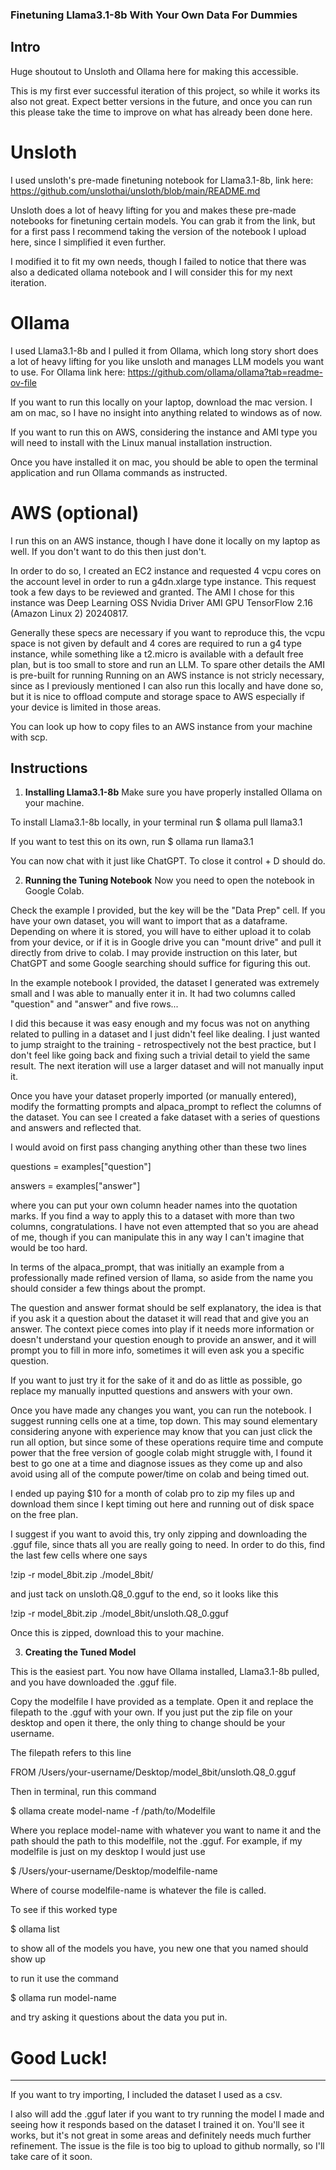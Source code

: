 ### Finetuning Llama3.1-8b With Your Own Data For Dummies 

## Intro

Huge shoutout to Unsloth and Ollama here for making this accessible.

This is my first ever successful iteration of this project, so while it works its also not great. Expect better versions in the future, and once you can run this please take the time to improve on what has already been done here.

# Unsloth

I used unsloth's pre-made finetuning notebook for Llama3.1-8b, link here:
https://github.com/unslothai/unsloth/blob/main/README.md

Unsloth does a lot of heavy lifting for you and makes these pre-made notebooks for finetuning certain models. You can grab it from the link, but for a first pass I recommend taking the version of the notebook I upload here, since I simplified it even further.

I modified it to fit my own needs, though I failed to notice that there was also a dedicated ollama notebook and I will consider this for my next iteration.

# Ollama 
I used Llama3.1-8b and I pulled it from Ollama, which long story short does a lot of heavy lifting for you like unsloth and manages LLM models you want to use.
For Ollama link here: 
https://github.com/ollama/ollama?tab=readme-ov-file

If you want to run this locally on your laptop, download the mac version. I am on mac, so I have no insight into anything related to windows as of now.

If you want to run this on AWS, considering the instance and AMI type you will need to install with the Linux manual installation instruction.

Once you have installed it on mac, you should be able to open the terminal application and run Ollama commands as instructed. 

# AWS (optional)
I run this on an AWS instance, though I have done it locally on my laptop as well. If you don't want to do this then just don't.

In order to do so, I created an EC2 instance and requested 4 vcpu cores on the account level in order to run a g4dn.xlarge type instance. This request took a few days to be reviewed and granted. 
The AMI I chose for this instance was Deep Learning OSS Nvidia Driver AMI GPU TensorFlow 2.16 (Amazon Linux 2) 20240817. 

Generally these specs are necessary if you want to reproduce this, the vcpu space is not given by default and 4 cores are required to run a g4 type instance, while something like a t2.micro is available with a default free plan, but is too small to store and run an LLM. To spare other details the AMI is pre-built for running Running on an AWS instance is not stricly necessary, since as I previously mentioned I can also run this locally and have done so, but it is nice to offload compute and storage space to AWS especially if your device is limited in those areas.

You can look up how to copy files to an AWS instance from your machine with scp.

## Instructions

1. **Installing Llama3.1-8b**
Make sure you have properly installed Ollama on your machine. 

To install Llama3.1-8b locally, in your terminal run $ ollama pull llama3.1 

If you want to test this on its own, run $ ollama run llama3.1

You can now chat with it just like ChatGPT. To close it control + D should do.

2. **Running the Tuning Notebook**
Now you need to open the notebook in Google Colab. 

Check the example I provided, but the key will be the "Data Prep" cell. If you have your own dataset, you will want to import that as a dataframe. Depending on where it is stored, you will have to either upload it to colab from your device, or if it is in Google drive you can "mount drive" and pull it directly from drive to colab. I may provide instruction on this later, but ChatGPT and some Google searching should suffice for figuring this out. 

In the example notebook I provided, the dataset I generated was extremely small and I was able to manually enter it in. It had two columns called "question" and "answer" and five rows...

I did this because it was easy enough and my focus was not on anything related to pulling in a dataset and I just didn't feel like dealing. I just wanted to jump straight to the training -  retrospectively not the best practice, but I don't feel like going back and fixing such a trivial detail to yield the same result. The next iteration will use a larger dataset and will not manually input it.

Once you have your dataset properly imported (or manually entered), modify the formatting prompts and alpaca_prompt to reflect the columns of the dataset. You can see I created a fake dataset with a series of questions and answers and reflected that. 

I would avoid on first pass changing anything other than these two lines

questions = examples["question"]

answers   = examples["answer"]

where you can put your own column header names into the quotation marks. If you find a way to apply this to a dataset with more than two columns, congratulations. I have not even attempted that so you are ahead of me, though if you can manipulate this in any way I can't imagine that would be too hard. 

In terms of the alpaca_prompt, that was initially an example from a professionally made refined version of llama, so aside from the name you should consider a few things about the prompt.

The question and answer format should be self explanatory, the idea is that if you ask it a question about the dataset it will read that and give you an answer. The context piece comes into play if it needs more information or doesn't understand your question enough to provide an answer, and it will prompt you to fill in more info, sometimes it will even ask you a specific question. 

If you want to just try it for the sake of it and do as little as possible, go replace my manually inputted questions and answers with your own.

Once you have made any changes you want, you can run the notebook. I suggest running cells one at a time, top down. This may sound elementary considering anyone with experience may know that you can just click the run all option, but since some of these operations require time and compute power that the free version of google colab might struggle with, I found it best to go one at a time and diagnose issues as they come up and also avoid using all of the compute power/time on colab and being timed out.

I ended up paying $10 for a month of colab pro to zip my files up and download them since I kept timing out here and running out of disk space on the free plan.

I suggest if you want to avoid this, try only zipping and downloading the .gguf file, since thats all you are really going to need. In order to do this, find the last few cells where one says 

!zip -r model_8bit.zip ./model_8bit/

and just tack on unsloth.Q8_0.gguf to the end, so it looks like this

!zip -r model_8bit.zip ./model_8bit/unsloth.Q8_0.gguf

Once this is zipped, download this to your machine. 

3. **Creating the Tuned Model**

This is the easiest part. You now have Ollama installed, Llama3.1-8b pulled, and you have downloaded the .gguf file.

Copy the modelfile I have provided as a template. Open it and replace the filepath to the .gguf with your own. If you just put the zip file on your desktop and open it there, the only thing to change should be your username.

The filepath refers to this line

FROM /Users/your-username/Desktop/model_8bit/unsloth.Q8_0.gguf

Then in terminal, run this command

$ ollama create model-name -f /path/to/Modelfile

Where you replace model-name with whatever you want to name it and the path should the path to this modelfile, not the .gguf. For example, if my modelfile is just on my desktop I would just use

$ /Users/your-username/Desktop/modelfile-name 

Where of course modelfile-name is whatever the file is called.

To see if this worked type 

$ ollama list 

to show all of the models you have, you new one that you named should show up

to run it use the command

$ ollama run model-name

and try asking it questions about the data you put in.


# Good Luck!

-----------------------------------

If you want to try importing, I included the dataset I used as a csv.

I also will add the .gguf later if you want to try running the model I made and seeing how it responds based on the dataset I trained it on. You'll see it works, but it's not great in some areas and definitely needs much further refinement. The issue is the file is too big to upload to github normally, so I'll take care of it soon.


